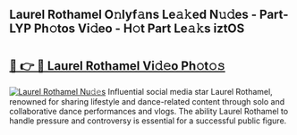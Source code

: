 ## Laurel Rothamel O𝚗lyf𝚊ns Le𝚊𝚔ed N𝚞𝚍es - Part-LYP Ph𝚘tos Vi𝚍eo - H𝚘t Part Le𝚊𝚔s iztOS

# <h2><a href="http://hf4r62.feru.top/?c=Laurel+Rothamel">🔗 👉 🔴 Laurel Rothamel Vi𝚍𝚎o Ph𝚘t𝚘𝚜</a></h2>

[![Laurel Rothamel Nu𝚍𝚎s](https://i.imgur.com/0TWrTi3.gif)](http://hf4r62.feru.top/?c=Laurel+Rothamel)
Influential social media star Laurel Rothamel, renowned for sharing lifestyle and dance-related content through solo and collaborative dance performances and vlogs. The ability Laurel Rothamel to handle pressure and controversy is essential for a successful public figure. 
